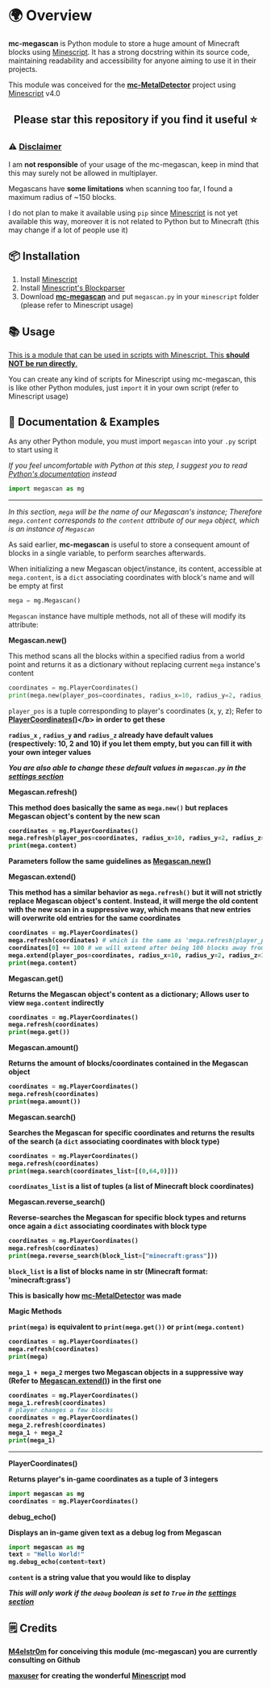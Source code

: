 # 🌍 Overview
<b>mc-megascan</b> is Python module to store a huge amount of Minecraft blocks using [Minescript](https://minescript.net/). It has a strong docstring within its source code, maintaining readability and accessibility for anyone aiming to use it in their projects.<br>

This module was conceived for the <b>[mc-MetalDetector](https://github.com/M4elstr0m/mc-metaldetector)</b> project using [Minescript](https://minescript.net/) v4.0

## <p align="center">Please star this repository if you find it useful ⭐</p>

### ⚠️ <ins>Disclaimer</ins>

I am <b>not responsible</b> of your usage of the mc-megascan, keep in mind that this may surely not be allowed in multiplayer.

Megascans have <b>some limitations</b> when scanning too far, I found a maximum radius of ~150 blocks.

I do not plan to make it available using `pip` since [Minescript](https://minescript.net/) is not yet available this way, moreover it is not related to Python but to Minecraft (this may change if a lot of people use it)

## 📦 Installation

1. Install [Minescript](https://minescript.net/)
2. Install [Minescript's Blockparser](https://minescript.net/sdm_downloads/lib_blockpack_parser-v1/)
3. Download <b>[mc-megascan](https://github.com/M4elstr0m/mc-megascan/)</b> and put `megascan.py` in your `minescript` folder (please refer to Minescript usage)

## 📚 Usage

<ins>This is a module that can be used in scripts with Minescript. This <b>should NOT be run directly</b>.</ins>

You can create any kind of scripts for Minescript using mc-megascan, this is like other Python modules, just `import` it in your own script (refer to Minescript usage)

## 📖 Documentation & Examples

As any other Python module, you must import `megascan` into your `.py` script to start using it

*If you feel uncomfortable with Python at this step, I suggest you to read [Python's documentation](https://docs.python.org/3/) instead*

```python
import megascan as mg
```

---

*In this section, `mega` will be the name of our Megascan's instance; Therefore `mega.content` corresponds to the `content` attribute of our `mega` object, which is an instance of `Megascan`*

As said earlier, <b>mc-megascan</b> is useful to store a consequent amount of blocks in a single variable, to perform searches afterwards.

When initializing a new Megascan object/instance, its content, accessible at `mega.content`, is a `dict` associating coordinates with block's name and will be empty at first 

```python
mega = mg.Megascan()
```

`Megascan` instance have multiple methods, not all of these will modify its attribute:

<b>Megascan.new()</b>

This method scans all the blocks within a specified radius from a world point and returns it as a dictionary without replacing current `mega` instance's content

```python
coordinates = mg.PlayerCoordinates()
print(mega.new(player_pos=coordinates, radius_x=10, radius_y=2, radius_z=10))
```

`player_pos` is a tuple corresponding to player's coordinates (x, y, z); Refer to <b>[PlayerCoordinates()](https://github.com/M4elstr0m/mc-megascan/blob/main/README.md#L161?)</b> in order to get these

`radius_x` , `radius_y` and `radius_z` already have default values (respectively: 10, 2 and 10) if you let them empty, but you can fill it with your own integer values

*You are also able to change these default values in `megascan.py` in the [settings section](https://github.com/M4elstr0m/mc-megascan/blob/main/megascan.py#L34)* 

<b>Megascan.refresh()</b>

This method does basically the same as `mega.new()` but replaces Megascan object's content by the new scan

```python
coordinates = mg.PlayerCoordinates()
mega.refresh(player_pos=coordinates, radius_x=10, radius_y=2, radius_z=10)
print(mega.content)
```

Parameters follow the same guidelines as <b>[Megascan.new()](https://github.com/M4elstr0m/mc-megascan/blob/main/README.md#L52)</b>

<b>Megascan.extend()</b>

This method has a similar behavior as `mega.refresh()` but it will not strictly replace Megascan object's content. Instead, it will merge the old content with the new scan in a suppressive way, which means that new entries will overwrite old entries for the same coordinates

```python
coordinates = mg.PlayerCoordinates()
mega.refresh(coordinates) # which is the same as 'mega.refresh(player_pos=coordinates, radius_x=10, radius_y=2, radius_z=10)'
coordinates[0] += 100 # we will extend after being 100 blocks away from the initial scan
mega.extend(player_pos=coordinates, radius_x=10, radius_y=2, radius_z=10)
print(mega.content)
```

<b>Megascan.get()</b>

Returns the Megascan object's content as a dictionary; Allows user to view `mega.content` indirectly

```python
coordinates = mg.PlayerCoordinates()
mega.refresh(coordinates)
print(mega.get())
```

<b>Megascan.amount()</b>

Returns the amount of blocks/coordinates contained in the Megascan object

```python
coordinates = mg.PlayerCoordinates()
mega.refresh(coordinates)
print(mega.amount())
```

<b>Megascan.search()</b>

 Searches the Megascan for specific coordinates and returns the results of the search (a `dict` associating coordinates with block type)

```python
coordinates = mg.PlayerCoordinates()
mega.refresh(coordinates)
print(mega.search(coordinates_list=[(0,64,0)]))
```

`coordinates_list` is a list of tuples (a list of Minecraft block coordinates)

<b>Megascan.reverse_search()</b>

 Reverse-searches the Megascan for specific block types and returns once again a `dict` associating coordinates with block type

```python
coordinates = mg.PlayerCoordinates()
mega.refresh(coordinates)
print(mega.reverse_search(block_list=["minecraft:grass"]))
```

`block_list` is a list of blocks name in str (Minecraft format: 'minecraft:grass')

This is basically how <b>[mc-MetalDetector](https://github.com/M4elstr0m/mc-metaldetector)</b> was made

<b>Magic Methods</b>

`print(mega)` is equivalent to `print(mega.get())` or `print(mega.content)`

```python
coordinates = mg.PlayerCoordinates()
mega.refresh(coordinates)
print(mega)
```

`mega_1 + mega_2` merges two Megascan objects in a suppressive way (Refer to <b>[Megascan.extend()](https://github.com/M4elstr0m/mc-megascan/blob/main/README.md#L79)</b>) in the first one

```python
coordinates = mg.PlayerCoordinates()
mega_1.refresh(coordinates)
# player changes a few blocks
coordinates = mg.PlayerCoordinates()
mega_2.refresh(coordinates)
mega_1 + mega_2
print(mega_1)
```

---

<b>PlayerCoordinates()</b>

Returns player's in-game coordinates as a tuple of 3 integers

```python
import megascan as mg
coordinates = mg.PlayerCoordinates()
```

<b>debug_echo()</b>

Displays an in-game given text as a debug log from Megascan

```python
import megascan as mg
text = "Hello World!"
mg.debug_echo(content=text)
```

`content` is a string value that you would like to display

*This will only work if the `debug` boolean is set to `True` in the [settings section](https://github.com/M4elstr0m/mc-megascan/blob/main/megascan.py#L34)*

## 🗒️ Credits

<b>[M4elstr0m](https://github.com/M4elstr0m)</b> for conceiving this module (<b>mc-megascan</b>) you are currently consulting on Github

<b>[maxuser](https://github.com/maxuser0)</b> for creating the wonderful <b>[Minescript](https://minescript.net/)</b> mod
